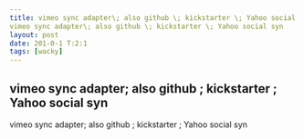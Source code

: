 ```yaml
---
title: vimeo sync adapter\; also github \; kickstarter \; Yahoo social synvimeo sync adapter\; also github \; kickstarter \; Yahoo social syn
layout: post
date: 201-0-1 T:2:1
tags: [wacky]
---
```

## vimeo sync adapter\; also github \; kickstarter \; Yahoo social synvimeo sync adapter\; also github \; kickstarter \; Yahoo social syn

